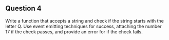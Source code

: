 ## Question 4

Write a function that accepts a string and check if the string starts with the letter Q. Use event emitting techniques for success, attaching the number 17 if the check passes, and provide an error for if the check fails.
